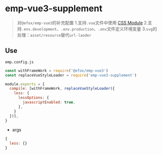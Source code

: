 # emp-vue3-supplement

> 对`@efox/emp-vue3`的补充配置
> 1.支持`.vue`文件中使用 [CSS Module](https://v3.cn.vuejs.org/api/sfc-style.html#style-module)
> 2.支持`.env.development`、`.env.production`、`.env`文件定义环境变量
> 3.`svg`的处理：`asset/resource`替代`url-laoder`

## Use

`emp.config.js`
```js
const withFrameWork = require('@efox/emp-vue3')
const replaceVueStyleLoader = require('emp-vue3-supplement')

module.exports = {
  compile: [withFrameWork, replaceVueStyleLoader({
    less: {
      lessOptions: {
        javascriptEnabled: true,
      },
    }
  })],
}
```

* args

```js
{
  less: {}
}
```
